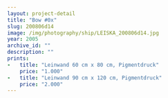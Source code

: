 ```yaml
---
layout: project-detail
title: "Bow #0x"
slug: 200806d14
image: /img/photography/ship/LEISKA_200806d14.jpg
year: 2005
archive_id: ""
description: ""
prints: 
-   title: "Leinwand 60 cm x 80 cm, Pigmentdruck"
    price: "1.000"
-   title: "Leinwand 90 cm x 120 cm, Pigmentdruck"
    price: "2.000"
---
```

